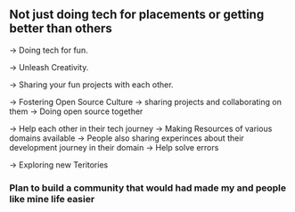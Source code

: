## Not just doing tech for placements or getting better than others 

-> Doing tech for fun.

-> Unleash Creativity.

-> Sharing your fun projects with each other.

-> Fostering Open Source Culture
    -> sharing projects and collaborating on them
    -> Doing open source together
    
-> Help each other in their tech journey
    -> Making Resources of various domains available
    -> People also sharing experinces about their development journey in their domain
    -> Help solve errors
    
  -> Exploring new Teritories 


### Plan to build a community that would had made my and people like mine life easier
  
